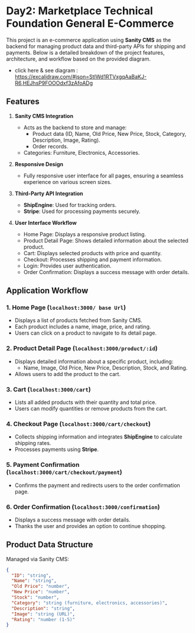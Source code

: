 # Day2: Marketplace Technical Foundation General E-Commerce

This project is an e-commerce application using **Sanity CMS** as the backend for managing product data and third-party APIs for shipping and payments. Below is a detailed breakdown of the project features, architecture, and workflow based on the provided diagram.

- click here & see diagram  : https://excalidraw.com/#json=StIWd1RTVxgqAaBaKJ-R6,HEJhsP9FOOOdxf3zAfoADg

## Features

1. **Sanity CMS Integration**
   - Acts as the backend to store and manage:
     - Product data (ID, Name, Old Price, New Price, Stock, Category, Description, Image, Rating).
     - Order records.
   - Categories: Furniture, Electronics, Accessories.

2. **Responsive Design**
   - Fully responsive user interface for all pages, ensuring a seamless experience on various screen sizes.

3. **Third-Party API Integration**
   - **ShipEngine**: Used for tracking orders.
   - **Stripe**: Used for processing payments securely.

4. **User Interface Workflow**
   - Home Page: Displays a responsive product listing.
   - Product Detail Page: Shows detailed information about the selected product.
   - Cart: Displays selected products with price and quantity.
   - Checkout: Processes shipping and payment information.
   - Login: Provides user authentication.
   - Order Confirmation: Displays a success message with order details.

## Application Workflow

### 1. Home Page (`localhost:3000/ base Url`)
   - Displays a list of products fetched from Sanity CMS.
   - Each product includes a name, image, price, and rating.
   - Users can click on a product to navigate to its detail page.

### 2. Product Detail Page (`localhost:3000/product/:id`)
   - Displays detailed information about a specific product, including:
     - Name, Image, Old Price, New Price, Description, Stock, and Rating.
   - Allows users to add the product to the cart.

### 3. Cart (`localhost:3000/cart`)
   - Lists all added products with their quantity and total price.
   - Users can modify quantities or remove products from the cart.

### 4. Checkout Page (`localhost:3000/cart/checkout`)
   - Collects shipping information and integrates **ShipEngine** to calculate shipping rates.
   - Processes payments using **Stripe**.

### 5. Payment Confirmation (`localhost:3000/cart/checkout/payment`)
   - Confirms the payment and redirects users to the order confirmation page.

### 6. Order Confirmation (`localhost:3000/confirmation`)
   - Displays a success message with order details.
   - Thanks the user and provides an option to continue shopping.

## Product Data Structure

Managed via Sanity CMS:
```json
{
  "ID": "string",
  "Name": "string",
  "Old Price": "number",
  "New Price": "number",
  "Stock": "number",
  "Category": "string (furniture, electronics, accessories)",
  "Description": "string",
  "Image": "string (URL)",
  "Rating": "number (1-5)"
}
